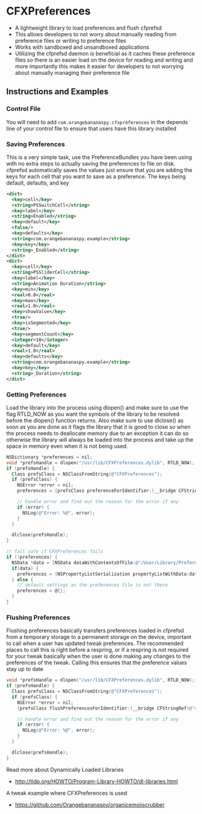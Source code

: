 # CFXPreferences
- A lightweight library to load preferences and flush cfprefsd
- This allows developers to not worry about manually reading from preference files or writing to preference files
- Works with sandboxed and unsandboxed applications
- Utilizing the cfprefsd daemon is beneficial as it caches these preference files so there is an easier load on the device for reading and writing and more importantly this makes it easier for developers to not worrying about manually managing their preference file

## Instructions and Examples
### Control File
You will need to add ```com.orangebananaspy.cfxpreferences``` in the depends line of your control file to ensure that users have this library installed

### Saving Preferences
This is a very simple task, use the PreferenceBundles you have been using with no extra steps to actually saving the preferences to file on disk. cfprefsd automatically saves the values just ensure that you are adding the keys for each cell that you want to save as a preference. The keys being default, defaults, and key
```xml
<dict>
  <key>cell</key>
  <string>PSSwitchCell</string>
  <key>label</key>
  <string>Enabled</string>
  <key>default</key>
  <false/>
  <key>defaults</key>
  <string>com.orangebananaspy.example</string>
  <key>key</key>
  <string>_Enabled</string>
</dict>
<dict>
  <key>cell</key>
  <string>PSSliderCell</string>
  <key>label</key>
  <string>Animation Duration</string>
  <key>min</key>
  <real>0.0</real>
  <key>max</key>
  <real>1.0</real>
  <key>showValue</key>
  <true/>
  <key>isSegmented</key>
  <true/>
  <key>segmentCount</key>
  <integer>10</integer>
  <key>default</key>
  <real>1.0</real>
  <key>defaults</key>
  <string>com.orangebananaspy.example</string>
  <key>key</key>
  <string>_Duration</string>
</dict>
```
### Getting Preferences
Load the library into the process using dlopen() and make sure to use the flag RTLD_NOW as you want the symbols of the library to be resolved before the dlopen() function returns. Also make sure to use dlclose() as soon as you are done as it flags the library that it is good to close so when the process needs to deallocate memory due to an exception it can do so otherwise the library will always be loaded into the process and take up the space in memory even when it is not being used.
```objectivec
NSDictionary *preferences = nil;
void *prefsHandle = dlopen("/usr/lib/CFXPreferences.dylib", RTLD_NOW);
if (prefsHandle) {
  Class prefsClass = NSClassFromString(@"CFXPreferences");
  if (prefsClass) {
    NSError *error = nil;
    preferences = [prefsClass preferenceForIdentifier:(__bridge CFStringRef)@"com.orangebananaspy.example" error:&error];

    // handle error and find out the reason for the error if any
    if (error) {
      NSLog(@"Error: %@", error);
    }
  }

  dlclose(prefsHandle);
}

// fail safe if CFXPreferences fails
if (!preferences) {
  NSData *data = [NSData dataWithContentsOfFile:@"/User/Library/Preferences/com.orangebananaspy.example.plist"];
  if(data) {
    preferences = [NSPropertyListSerialization propertyListWithData:data options:NSPropertyListImmutable format:nil error:nil];
  } else {
    // default settings as the preferences file is not there
    preferences = @{};
  }
}
```

### Flushing Preferences
Flushing preferences basically transfers preferences loaded in cfprefsd from a temporary storage to a permanent storage on the device, important to call when a user has updated tweak preferences. The recommended places to call this is right before a respring, or if a respring is not required for your tweak basically when the user is done making any changes to the preferences of the tweak. Calling this ensures that the preference values stay up to date
```objectivec
void *prefsHandle = dlopen("/usr/lib/CFXPreferences.dylib", RTLD_NOW);
if (prefsHandle) {
  Class prefsClass = NSClassFromString(@"CFXPreferences");
  if (prefsClass) {
    NSError *error = nil;
    [prefsClass flushPreferencesForIdentifier:(__bridge CFStringRef)@"com.orangebananaspy.example" error:&error];

    // handle error and find out the reason for the error if any
    if (error) {
      NSLog(@"Error: %@", error);
    }
  }

  dlclose(prefsHandle);
}
```

Read more about Dynamically Loaded Libraries
- <http://tldp.org/HOWTO/Program-Library-HOWTO/dl-libraries.html>

A tweak example where CFXPreferences is used
- <https://github.com/Orangebananaspy/organicemojiscrubber>

